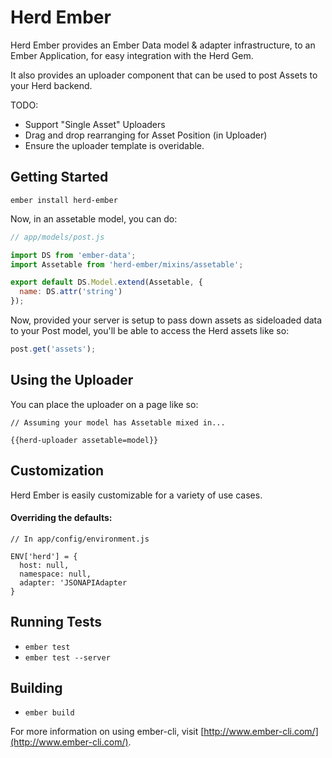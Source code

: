 # Herd Ember

Herd Ember provides an Ember Data model & adapter infrastructure, to an Ember Application, for
easy integration with the Herd Gem.

It also provides an uploader component that can be used to post Assets to your Herd backend.

TODO:
- Support "Single Asset" Uploaders
- Drag and drop rearranging for Asset Position (in Uploader)
- Ensure the uploader template is overidable.

## Getting Started

```
ember install herd-ember
```

Now, in an assetable model, you can do:

```js
// app/models/post.js

import DS from 'ember-data';
import Assetable from 'herd-ember/mixins/assetable';

export default DS.Model.extend(Assetable, {
  name: DS.attr('string')
});
```

Now, provided your server is setup to pass down assets as sideloaded data to your Post model,
you'll be able to access the Herd assets like so:

```js
post.get('assets');
```

## Using the Uploader

You can place the uploader on a page like so:

```
// Assuming your model has Assetable mixed in...

{{herd-uploader assetable=model}}
```

## Customization

Herd Ember is easily customizable for a variety of use cases.

#### Overriding the defaults:

```
// In app/config/environment.js

ENV['herd'] = {
  host: null,
  namespace: null,
  adapter: 'JSONAPIAdapter
}
```

## Running Tests

* `ember test`
* `ember test --server`

## Building

* `ember build`

For more information on using ember-cli, visit [http://www.ember-cli.com/](http://www.ember-cli.com/).
